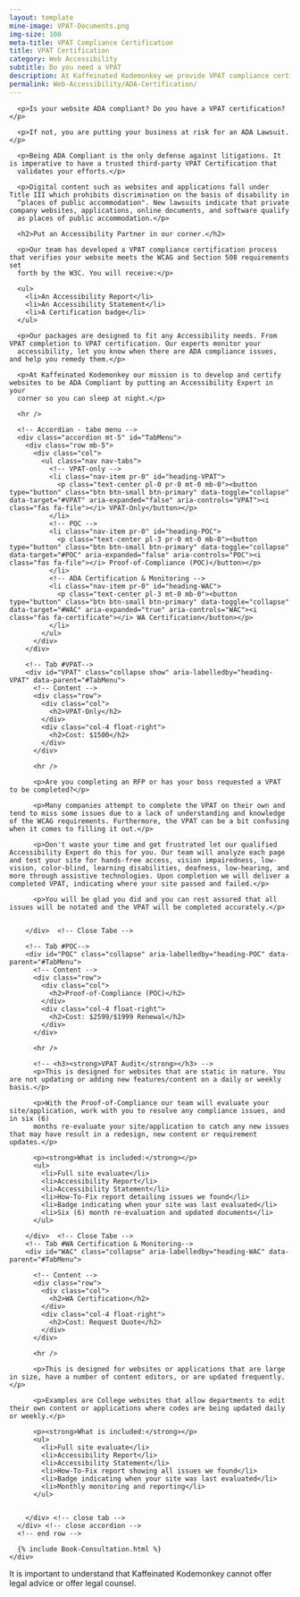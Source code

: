```yaml
---
layout: template
mine-image: VPAT-Documents.png
img-size: 100
meta-title: VPAT Compliance Certification
title: VPAT Certification
category: Web Accessibility
subtitle: Do you need a VPAT
description: At Kaffeinated Kodemonkey we provide VPAT compliance certification to help websites stay within accessibility guidelines. Call us today!
permalink: Web-Accessibility/ADA-Certification/
---
```


  <!-- Conethen -->
  <div class="row">
    <div class="col">

      <p>Is your website ADA compliant? Do you have a VPAT certification? </p>

      <p>If not, you are putting your business at risk for an ADA Lawsuit.</p>

      <p>Being ADA Compliant is the only defense against litigations. It is imperative to have a trusted third-party VPAT Certification that
      validates your efforts.</p>

      <p>Digital content such as websites and applications fall under Title III which prohibits discrimination on the basis of disability in
      “places of public accommodation". New lawsuits indicate that private company websites, applications, online documents, and software qualify
      as places of public accommodation.</p>

      <h2>Put an Accessibility Partner in our corner.</h2>

      <p>Our team has developed a VPAT compliance certification process that verifies your website meets the WCAG and Section 508 requirements set
      forth by the W3C. You will receive:</p>

      <ul>
        <li>An Accessibility Report</li>
        <li>An Accessibility Statement</li>
        <li>A Certification badge</li>
      </ul>

      <p>Our packages are designed to fit any Accessibility needs. From VPAT completion to VPAT certification. Our experts monitor your
      accessibility, let you know when there are ADA compliance issues, and help you remedy them.</p>

      <p>At Kaffeinated Kodemonkey our mission is to develop and certify websites to be ADA Compliant by putting an Accessibility Expert in your
      corner so you can sleep at night.</p>

      <hr />

      <!-- Accordian - tabe menu -->
      <div class="accordion mt-5" id="TabMenu">
        <div class="row mb-5">
          <div class="col">
            <ul class="nav nav-tabs">
              <!-- VPAT-only -->
              <li class="nav-item pr-0" id="heading-VPAT">
                <p class="text-center pl-0 pr-0 mt-0 mb-0"><button type="button" class="btn btn-small btn-primary" data-toggle="collapse" data-target="#VPAT" aria-expanded="false" aria-controls="VPAT"><i class="fas fa-file"></i> VPAT-Only</button></p>
              </li>
              <!-- POC -->
              <li class="nav-item pr-0" id="heading-POC">
                <p class="text-center pl-3 pr-0 mt-0 mb-0"><button type="button" class="btn btn-small btn-primary" data-toggle="collapse" data-target="#POC" aria-expanded="false" aria-controls="POC"><i class="fas fa-file"></i> Proof-of-Compliance (POC)</button></p>
              </li>
              <!-- ADA Certification & Monitoring -->
              <li class="nav-item pr-0" id="heading-WAC">
                <p class="text-center pl-3 mt-0 mb-0"><button type="button" class="btn btn-small btn-primary" data-toggle="collapse" data-target="#WAC" aria-expanded="true" aria-controls="WAC"><i class="fas fa-certificate"></i> WA Certification</button></p>
              </li>
            </ul>
          </div>
        </div>

        <!-- Tab #VPAT-->
        <div id="VPAT" class="collapse show" aria-labelledby="heading-VPAT" data-parent="#TabMenu">
          <!-- Content -->
          <div class="row">
            <div class="col">
              <h2>VPAT-Only</h2>
            </div>
            <div class="col-4 float-right">
              <h2>Cost: $1500</h2>
            </div>
          </div>

          <hr />

          <p>Are you completing an RFP or has your boss requested a VPAT to be completed?</p>

          <p>Many companies attempt to complete the VPAT on their own and tend to miss some issues due to a lack of understanding and knowledge of the WCAG requirements. Furthermore, the VPAT can be a bit confusing when it comes to filling it out.</p>

          <p>Don't waste your time and get frustrated let our qualified Accessibility Expert do this for you. Our team will analyze each page and test your site for hands-free access, vision impairedness, low-vision, color-blind, learning disabilities, deafness, low-hearing, and more through assistive technologies. Upon completion we will deliver a completed VPAT, indicating where your site passed and failed.</p>

          <p>You will be glad you did and you can rest assured that all issues will be notated and the VPAT will be completed accurately.</p>


        </div>  <!-- Close Tabe -->

        <!-- Tab #POC-->
        <div id="POC" class="collapse" aria-labelledby="heading-POC" data-parent="#TabMenu">
          <!-- Content -->
          <div class="row">
            <div class="col">
              <h2>Proof-of-Compliance (POC)</h2>
            </div>
            <div class="col-4 float-right">
              <h2>Cost: $2599/$1999 Renewal</h2>
            </div>
          </div>

          <hr />

          <!-- <h3><strong>VPAT Audit</strong></h3> -->
          <p>This is designed for websites that are static in nature. You are not updating or adding new features/content on a daily or weekly basis.</p>

          <p>With the Proof-of-Compliance our team will evaluate your site/application, work with you to resolve any compliance issues, and in six (6)
          months re-evaluate your site/application to catch any new issues that may have result in a redesign, new content or requirement updates.</p>

          <p><strong>What is included:</strong></p>
          <ul>
            <li>Full site evaluate</li>
            <li>Accessibility Report</li>
            <li>Accessibility Statement</li>
            <li>How-To-Fix report detailing issues we found</li>
            <li>Badge indicating when your site was last evaluated</li>
            <li>Six (6) month re-evaluation and updated documents</li>
          </ul>

        </div>  <!-- Close Tabe -->
        <!-- Tab #WA Certification & Monitoring-->
        <div id="WAC" class="collapse" aria-labelledby="heading-WAC" data-parent="#TabMenu">

          <!-- Content -->
          <div class="row">
            <div class="col">
              <h2>WA Certification</h2>
            </div>
            <div class="col-4 float-right">
              <h2>Cost: Request Quote</h2>
            </div>
          </div>

          <hr />

          <p>This is designed for websites or applications that are large in size, have a number of content editors, or are updated frequently.</p>

          <p>Examples are College websites that allow departments to edit their own content or applications where codes are being updated daily or weekly.</p>

          <p><strong>What is included:</strong></p>
          <ul>
            <li>Full site evaluate</li>
            <li>Accessibility Report</li>
            <li>Accessibility Statement</li>
            <li>How-To-Fix report showing all issues we found</li>
            <li>Badge indicating when your site was last evaluated</li>
            <li>Monthly monitoring and reporting</li>
          </ul>


        </div> <!-- close tab -->
      </div> <!-- close accordion -->
      <!-- end row -->

      {% include Book-Consultation.html %}
    </div>
  </div> <!-- close main row -->

  <div class="lead text-center shadow-sm p-3 mt-3 mb-3 bg-dark text-white rounded">
    <p class="display-4">It is important to understand that Kaffeinated Kodemonkey cannot offer legal advice or offer legal counsel.</p>
  </div>
